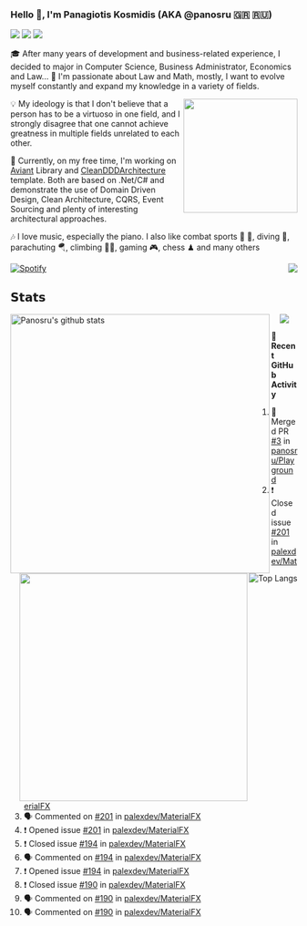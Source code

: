 ### Hello 👋, I'm Panagiotis Kosmidis (AKA @panosru 🇬🇷 🇷🇺)

[![](https://visitor-badge.glitch.me/badge?page_id=panosru-github-profile)](https://github.com/panosru) [![](https://img.shields.io/badge/-Panagiotis%20Kosmidis-blue?style=flat-square&logo=Linkedin&logoColor=white&link=https://www.linkedin.com/in/panagiotiskosmidis/)](https://www.linkedin.com/in/panagiotiskosmidis/) [![](https://img.shields.io/badge/-Europass%20CV-blue?style=flat-square&logo=microsoft-word&logoColor=white&link=https://url.kosmidis.me/europass)](https://url.kosmidis.me/europass)

🎓 After many years of development and business-related experience, I decided to major in Computer Science, Business Administrator, Economics and Law... 🤯 I'm passionate about Law and Math, mostly, I want to evolve myself constantly and expand my knowledge in a variety of fields.

<img align="right" width="200" src="https://user-images.githubusercontent.com/400362/145676737-ace81986-ddef-4213-b898-133aaecb023a.png" />

💡 My ideology is that I don't believe that a person has to be a virtuoso in one field, and I strongly disagree that one cannot achieve greatness in multiple fields unrelated to each other.

🔭 Currently, on my free time, I'm working on [Aviant](https://github.com/panosru/Aviant) Library and [CleanDDDArchitecture](https://github.com/panosru/CleanDDDArchitecture) template. Both are based on .Net/C# and demonstrate the use of Domain Driven Design, Clean Architecture, CQRS, Event Sourcing and plenty of interesting architectural approaches.

🎶 I love music, especially the piano. I also like combat sports 🥊 🤼, diving 🤿, parachuting 🪂, climbing 🧗🏻, gaming 🎮, chess ♟ and many others 

[![Spotify](https://novatorem.panosru.vercel.app/api/spotify)](https://open.spotify.com/user/panosru) [<img align="right" src="https://github-readme-stackoverflow.vercel.app/?userID=395187&theme=light&layout=compact">](https://stackoverflow.com/users/story/395187)

## 𝗦𝘁𝗮𝘁𝘀

<img width="455px" align="left" src="https://github-stats-git-custom-panosru.vercel.app/api?username=panosru&count_private=true&show_icons=true&include_all_commits=false&hide_border=true&custom_title=My%20Open%20Source%20Journey&locale=en&line_height=30" alt="Panosru's github stats" />

<img align="right" src="https://github-stats-git-custom-panosru.vercel.app/api/top-langs/?username=panosru&langs_count=20&layout=compact&count_private=true&hide_border=true&locale=en&exclude_repo=github-readme-stats,panosru, cockpit_GROUPS,jamesgeorge007,hedythedev,katerina-web,.net-rnd-i18n,php-censor,framework,BetterReflection,docker-php-censor,protos,node-jinjs,protos-docs,OxyNode" alt="Top Langs" />

<p align="center"><img src="http://github-readme-streak-stats.herokuapp.com?user=panosru&date_format=M%20j%5B%2C%20Y%5D&hide_border=true" /></p>


<img align="right" width="400" src="https://github-stats-git-custom-panosru.vercel.app/api/wakatime?username=panosru&hide_border=true" />

**👣 Recent GitHub Activity**

<!--START_SECTION:activity-->
1. 🎉 Merged PR [#3](https://github.com/panosru/Playground/pull/3) in [panosru/Playground](https://github.com/panosru/Playground)
2. ❗️ Closed issue [#201](https://github.com/palexdev/MaterialFX/issues/201) in [palexdev/MaterialFX](https://github.com/palexdev/MaterialFX)
3. 🗣 Commented on [#201](https://github.com/palexdev/MaterialFX/issues/201) in [palexdev/MaterialFX](https://github.com/palexdev/MaterialFX)
4. ❗️ Opened issue [#201](https://github.com/palexdev/MaterialFX/issues/201) in [palexdev/MaterialFX](https://github.com/palexdev/MaterialFX)
5. ❗️ Closed issue [#194](https://github.com/palexdev/MaterialFX/issues/194) in [palexdev/MaterialFX](https://github.com/palexdev/MaterialFX)
6. 🗣 Commented on [#194](https://github.com/palexdev/MaterialFX/issues/194) in [palexdev/MaterialFX](https://github.com/palexdev/MaterialFX)
7. ❗️ Opened issue [#194](https://github.com/palexdev/MaterialFX/issues/194) in [palexdev/MaterialFX](https://github.com/palexdev/MaterialFX)
8. ❗️ Closed issue [#190](https://github.com/palexdev/MaterialFX/issues/190) in [palexdev/MaterialFX](https://github.com/palexdev/MaterialFX)
9. 🗣 Commented on [#190](https://github.com/palexdev/MaterialFX/issues/190) in [palexdev/MaterialFX](https://github.com/palexdev/MaterialFX)
10. 🗣 Commented on [#190](https://github.com/palexdev/MaterialFX/issues/190) in [palexdev/MaterialFX](https://github.com/palexdev/MaterialFX)
<!--END_SECTION:activity-->
